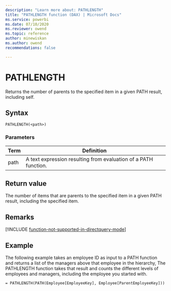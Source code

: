 ```yaml
---
description: "Learn more about: PATHLENGTH"
title: "PATHLENGTH function (DAX) | Microsoft Docs"
ms.service: powerbi 
ms.date: 07/10/2020
ms.reviewer: owend
ms.topic: reference
author: minewiskan
ms.author: owend 
recommendations: false

---
```

# PATHLENGTH
Returns the number of parents to the specified item in a given PATH result, including self.  
  
## Syntax  
  
```dax
PATHLENGTH(<path>)  
```

### Parameters  

|Term|Definition|  
|--------|--------------|  
| path |  A text expression resulting from evaluation of a PATH function. |  
  
## Return value

The number of items that are parents to the specified item in a given PATH result, including the specified item.  
  
## Remarks

[!INCLUDE [function-not-supported-in-directquery-mode](includes/function-not-supported-in-directquery-mode.md)]

## Example

The following example takes an employee ID as input to a PATH function and returns a list of the managers above that employee in the hierarchy, The PATHLENGTH function takes that result and counts the different levels of employees and managers, including the employee you started with.  
  
```dax
= PATHLENGTH(PATH(Employee[EmployeeKey], Employee[ParentEmployeeKey]))  
```
